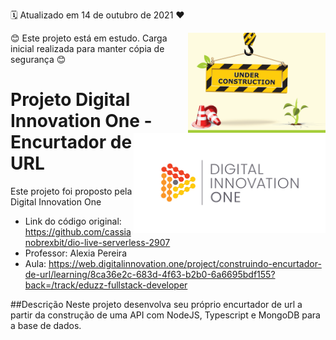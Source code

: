 :spiral_calendar: Atualizado em 14 de outubro de 2021 :heart:

<img align="right" alt="GIF" height="160px" src="https://github.com/rdeconti/rdeconti-resources/blob/main/under_construction.gif" />

:blush: Este projeto está em estudo. Carga inicial realizada para manter cópia de segurança :blush:

<img align="right" alt="GIF" height="160px" src="https://github.com/rdeconti/rdeconti-resources/blob/main/Digital%20Innovation%20One%20-%20Logotipo.png" />

# Projeto Digital Innovation One - Encurtador de URL
Este projeto foi proposto pela Digital Innovation One
- Link do código original: https://github.com/cassianobrexbit/dio-live-serverless-2907
- Professor: Alexia Pereira
- Aula: https://web.digitalinnovation.one/project/construindo-encurtador-de-url/learning/8ca36e2c-683d-4f63-b2b0-6a6695bdf155?back=/track/eduzz-fullstack-developer

##Descrição
Neste projeto desenvolva seu próprio encurtador de url a partir da construção de uma API com NodeJS, Typescript e MongoDB para a base de dados.
